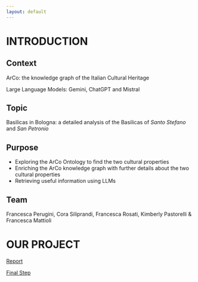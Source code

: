```yaml
---
layout: default
---
```


# INTRODUCTION

## Context

ArCo: the knowledge graph of the Italian Cultural Heritage

Large Language Models: Gemini, ChatGPT and Mistral

## Topic

Basilicas in Bologna: a detailed analysis of the Basilicas of _Santo Stefano_ and _San Petronio_

## Purpose

* Exploring the ArCo Ontology to find the two cultural properties
* Enriching the ArCo knowledge graph with further details about the two cultural properties
* Retrieving useful information using LLMs

## Team

Francesca Perugini, Cora Siliprandi, Francesca Rosati, Kimberly Pastorelli & Francesca Mattioli

# **OUR PROJECT**

[Report](./report.md)

[Final Step](./finalstep.md)
